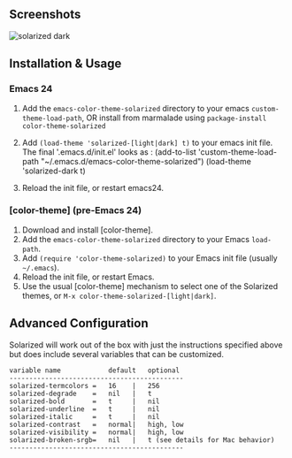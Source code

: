 Screenshots
-----------

![solarized dark](https://github.com/altercation/solarized/raw/master/img/solarized-vim.png)

Installation & Usage
--------------------

### Emacs 24

1. Add the `emacs-color-theme-solarized` directory to your emacs `custom-theme-load-path`, 
   OR install from marmalade using `package-install color-theme-solarized`
2. Add `(load-theme 'solarized-[light|dark] t)` to your emacs init file.
    The final '.emacs.d/init.el' looks as : 
    (add-to-list 'custom-theme-load-path "~/.emacs.d/emacs-color-theme-solarized")
    (load-theme 'solarized-dark t)

3. Reload the init file, or restart emacs24.

### [color-theme] \(pre-Emacs 24\)

1. Download and install [color-theme].
2. Add the `emacs-color-theme-solarized` directory to your Emacs `load-path`.
3. Add `(require 'color-theme-solarized)` to your Emacs init file (usually `~/.emacs`).
3. Reload the init file, or restart Emacs.
4. Use the usual [color-theme] mechanism to select one of the Solarized themes, or `M-x color-theme-solarized-[light|dark]`.

Advanced Configuration
----------------------

Solarized will work out of the box with just the instructions specified above
but does include several variables that can be customized.

    variable name            default   optional
    --------------------------------------------
    solarized-termcolors =   16    |   256
    solarized-degrade    =   nil   |   t
    solarized-bold       =   t     |   nil
    solarized-underline  =   t     |   nil
    solarized-italic     =   t     |   nil
    solarized-contrast   =   normal|   high, low
    solarized-visibility =   normal|   high, low
    solarized-broken-srgb=   nil   |   t (see details for Mac behavior)
    --------------------------------------------

